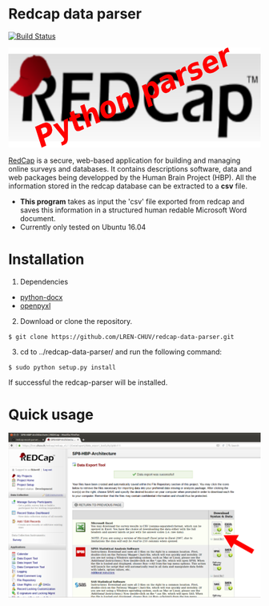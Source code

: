 # Redcap data parser

[![Build Status](https://travis-ci.org/LREN-CHUV/hbp-parser.svg?branch=master)](https://travis-ci.org/LREN-CHUV/hbp-parser)

<img src="docs/redcap_logo.png" width="600" height="200" />

[RedCap](https://lren.chuv.ch/redcap/) is a secure, web-based application for building and managing online surveys and databases.
It contains descriptions software, data and web packages being developped by the Human Brain Project (HBP). All the information stored in the redcap database can be extracted to a **csv** file. 

* **This program** takes as input the 'csv' file exported from redcap and saves this information in a structured human redable Microsoft Word document.
* Currently only tested on Ubuntu 16.04




# Installation

1. Dependencies

* [python-docx](https://python-docx.readthedocs.io/en/latest/)
* [openpyxl](https://openpyxl.readthedocs.io/en/default/)

2. Download or clone the repository.

```
$ git clone https://github.com/LREN-CHUV/redcap-data-parser.git
```

3. cd to ../redcap-data-parser/ and run the following command:

```
$ sudo python setup.py install
```
If successful the redcap-parser will be installed. 


# Quick usage

![alt text](docs/redcap-website.png "The redcap website")


